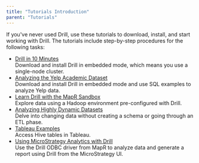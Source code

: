 ```yaml
---
title: "Tutorials Introduction"
parent: "Tutorials"
---
```

If you've never used Drill, use these tutorials to download, install, and start working with Drill. The tutorials include step-by-step procedures for the following tasks:

* [Drill in 10 Minutes]({{site.baseurl}}/docs/drill-in-10-minutes)  
  Download and install Drill in embedded mode, which means you use a single-node cluster.  
* [Analyzing the Yelp Academic Dataset]({{site.baseurl}}/docs/analyzing-the-yelp-academic-dataset)  
  Download and install Drill in embedded mode and use SQL examples to analyze Yelp data.  
* [Learn Drill with the MapR Sandbox]({{site.baseurl}}/docs/about-the-mapr-sandbox)  
  Explore data using a Hadoop environment pre-configured with Drill.  
* [Analyzing Highly Dynamic Datasets]({{site.baseurl}}/docs/analyzing-highly-dynamic-datasets)  
  Delve into changing data without creating a schema or going through an ETL phase.
* [Tableau Examples]({{site.baseurl}}/docs/tableau-examples)  
  Access Hive tables in Tableau.  
* [Using MicroStrategy Analytics with Drill]({{site.baseurl}}/docs/using-microstrategy-analytics-with-drill/)  
  Use the Drill ODBC driver from MapR to analyze data and generate a report using Drill from the MicroStrategy UI.


